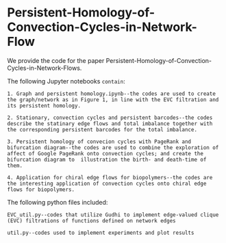 # Persistent-Homology-of-Convection-Cycles-in-Network-Flow
We provide the code for the paper Persistent-Homology-of-Convection-Cycles-in-Network-Flows. 

The following Jupyter notebooks `contain`:

`1. Graph and persistent homology.ipynb--the codes are used to create the graph/network as in Figure 1, in line with the EVC filtration and its persistent homology.`

`2. Stationary, convection cycles and persistent barcodes--the codes describe the statinary edge flows and total imbalance together with the corresponding persistent barcodes for the total imbalance.
`

`3. Persistent homology of convecion cycles with PageRank and bifurcation diagram--the codes are used to combine the exploration of affect of Google PageRank onto convection cycles; and create the bifurcation diagram to  illustration the birth- and death-time of them.
`

`4. Application for chiral edge flows for biopolymers--the codes are the interesting application of convection cycles onto chiral edge flows for biopolymers.`

The following python files included:

`EVC_util.py--codes that utilize Gudhi to implement edge-valued clique (EVC) filtrations of functions defined on network edges
`

`util.py--codes used to implement experiments and plot results
`

